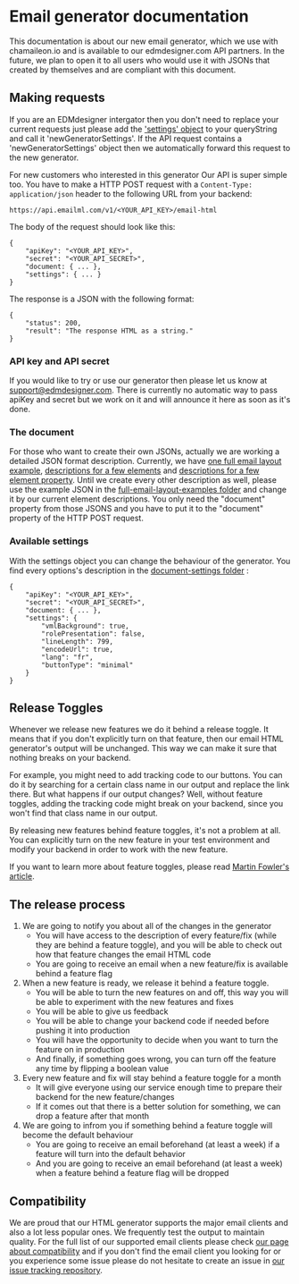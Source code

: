 # Email generator documentation

This documentation is about our new email generator, which we use with chamaileon.io and is available to our edmdesigner.com API partners. In the future, we plan to open it to all users who would use it with JSONs that created by themselves and are compliant with this document.

## Making requests

If you are an EDMdesigner intergator then you don't need to replace your current requests just please add the ['settings' object](https://github.com/EDMdesigner/email-generator-docs#available-settings) to your queryString and call it 'newGeneratorSettings'. If the API request contains a 'newGeneratorSettings' object then we automatically forward this request to the new generator.

For new customers who interested in this generator Our API is super simple too. You have to make a HTTP POST request with a `Content-Type: application/json` header to the following URL from your backend:

```
https://api.emailml.com/v1/<YOUR_API_KEY>/email-html
```

The body of the request should look like this:

```
{
	"apiKey": "<YOUR_API_KEY>",
	"secret": "<YOUR_API_SECRET>",
	"document: { ... },
	"settings": { ... }
}
```

The response is a JSON with the following format:

```
{
	"status": 200,
	"result": "The response HTML as a string."
}
```

### API key and API secret

If you would like to try or use our generator then please let us know at [support@edmdesigner.com](mailto:support@edmdesigner.com). There is currently no automatic way to pass apiKey and secret but we work on it and will announce it here as soon as it's done.

### The document

For those who want to create their own JSONs, actually we are working a detailed JSON format description. Currently, we have [one full email layout example](https://github.com/EDMdesigner/email-generator-docs/blob/master/full-email-layout-examples/vml_background_example.json), [descriptions for a few elements](https://github.com/EDMdesigner/email-generator-docs/tree/master/elements) and [descriptions for a few element property](https://github.com/EDMdesigner/email-generator-docs/tree/update/textAndStructure/property-groups). Until we create every other description as well, please use the example JSON in the [full-email-layout-examples folder](https://github.com/EDMdesigner/email-generator-docs/tree/master/full-email-layout-examples) and change it by our current element descriptions. You only need the "document" property from those JSONS and you have to put it to the "document" property of the HTTP POST request.

### Available settings

With the settings object you can change the behaviour of the generator. You find every options's description in the [document-settings folder](https://github.com/EDMdesigner/email-generator-docs/tree/master/document-settings) :

```
{
	"apiKey": "<YOUR_API_KEY>",
	"secret": "<YOUR_API_SECRET>",
	"document: { ... },
	"settings": {
		"vmlBackground": true,
		"rolePresentation": false,
		"lineLength": 799,
		"encodeUrl": true,
		"lang": "fr",
		"buttonType": "minimal"
	}
}
```

## Release Toggles

Whenever we release new features we do it behind a release toggle. It means that if you don't explicitly turn on that feature, then our email HTML generator's output will be unchanged.
This way we can make it sure that nothing breaks on your backend.

For example, you might need to add tracking code to our buttons. You can do it by searching for a certain class name in our output and replace the link there. But what happens if our output changes? Well, without feature toggles, adding the tracking code might break on your backend, since you won't find that class name in our output.

By releasing new features behind feature toggles, it's not a problem at all. You can explicitly turn on the new feature in your test environment and modify your backend in order to work with the new feature.

If you want to learn more about feature toggles, please read [Martin Fowler's article](https://martinfowler.com/articles/feature-toggles.html).

## The release process

1. We are going to notify you about all of the changes in the generator
 	- You will have access to the description of every feature/fix (while they are behind a feature toggle), and you will be able to check out how that feature changes the email HTML code
	- You are going to receive an email when a new feature/fix is available behind a feature flag
2. When a new feature is ready, we release it behind a feature toggle.
	- You will be able to turn the new features on and off, this way you will be able to experiment with the new features and fixes
	- You will be able to give us feedback
	- You will be able to change your backend code if needed before pushing it into production
	- You will have the opportunity to decide when you want to turn the feature on in production
	- And finally, if something goes wrong, you can turn off the feature any time by flipping a boolean value
3. Every new feature and fix will stay behind a feature toggle for a month
	- It will give everyone using our service enough time to prepare their backend for the new feature/changes
	- If it comes out that there is a better solution for something, we can drop a feature after that month
4. We are going to infrom you if something behind a feature toggle will become the default behaviour
	- You are going to receive an email beforehand (at least a week) if a feature will turn into the default behavior
	- And you are going to receive an email beforehand (at least a week) when a feature behind a feature flag will be dropped
	
## Compatibility

We are proud that our HTML generator supports the major email clients and also a lot less popular ones. We frequently test the output to maintain quality. For the full list of our supported email clients please check [our page about compatibility](https://github.com/EDMdesigner/email-generator-docs/tree/master/compatibility) and if you don't find the email client you looking for or you experience some issue please do not hesitate to create an issue in [our issue tracking repository](https://github.com/EDMdesigner/email-generator-docs/issues).
